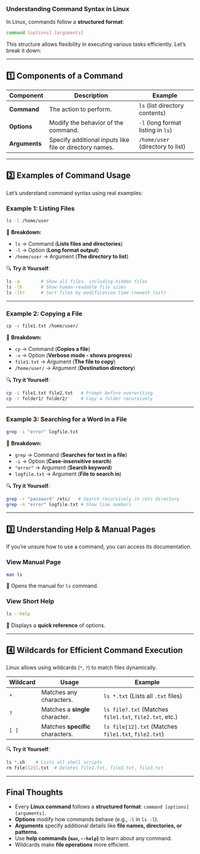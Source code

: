 ### **Understanding Command Syntax in Linux**

In Linux, commands follow a **structured format**:

```bash
command [options] [arguments]
```

This structure allows flexibility in executing various tasks efficiently. Let’s break it down:

---

## **1️⃣ Components of a Command**
| **Component** | **Description** | **Example** |
|--------------|----------------|------------|
| **Command** | The action to perform. | `ls` (list directory contents) |
| **Options** | Modify the behavior of the command. | `-l` (long format listing in `ls`) |
| **Arguments** | Specify additional inputs like file or directory names. | `/home/user` (directory to list) |

---

## **2️⃣ Examples of Command Usage**
Let’s understand command syntax using real examples:

### **Example 1: Listing Files**
```bash
ls -l /home/user
```
📌 **Breakdown:**
- `ls` → Command (**Lists files and directories**)
- `-l` → Option (**Long format output**)
- `/home/user` → Argument (**The directory to list**)

🔍 **Try it Yourself**:
```bash
ls -a        # Show all files, including hidden files
ls -lh       # Show human-readable file sizes
ls -ltr      # Sort files by modification time (newest last)
```

---

### **Example 2: Copying a File**
```bash
cp -v file1.txt /home/user/
```
📌 **Breakdown:**
- `cp` → Command (**Copies a file**)
- `-v` → Option (**Verbose mode - shows progress**)
- `file1.txt` → Argument (**The file to copy**)
- `/home/user/` → Argument (**Destination directory**)

🔍 **Try it Yourself**:
```bash
cp -i file1.txt file2.txt   # Prompt before overwriting
cp -r folder1/ folder2/     # Copy a folder recursively
```

---

### **Example 3: Searching for a Word in a File**
```bash
grep -i "error" logfile.txt
```
📌 **Breakdown:**
- `grep` → Command (**Searches for text in a file**)
- `-i` → Option (**Case-insensitive search**)
- `"error"` → Argument (**Search keyword**)
- `logfile.txt` → Argument (**File to search in**)

🔍 **Try it Yourself**:
```bash
grep -r "password" /etc/   # Search recursively in /etc directory
grep -n "error" logfile.txt # Show line numbers
```

---

## **3️⃣ Understanding Help & Manual Pages**
If you’re unsure how to use a command, you can access its documentation.

### **View Manual Page**
```bash
man ls
```
📌 Opens the manual for `ls` command.

### **View Short Help**
```bash
ls --help
```
📌 Displays a **quick reference** of options.

---

## **4️⃣ Wildcards for Efficient Command Execution**
Linux allows using wildcards (`*`, `?`) to match files dynamically.

| **Wildcard** | **Usage** | **Example** |
|-------------|----------|------------|
| `*` | Matches any characters. | `ls *.txt` (Lists all `.txt` files) |
| `?` | Matches a **single** character. | `ls file?.txt` (Matches `file1.txt`, `file2.txt`, etc.) |
| `[ ]` | Matches **specific** characters. | `ls file[12].txt` (Matches `file1.txt`, `file2.txt`) |

🔍 **Try it Yourself**:
```bash
ls *.sh    # Lists all shell scripts
rm file[123].txt  # Deletes file1.txt, file2.txt, file3.txt
```

---

## **Final Thoughts**
- Every **Linux command** follows a **structured format**: `command [options] [arguments]`.
- **Options** modify how commands behave (e.g., `-l` in `ls -l`).
- **Arguments** specify additional details like **file names, directories, or patterns**.
- Use **help commands (`man`, `--help`)** to learn about any command.
- Wildcards make **file operations** more efficient.
